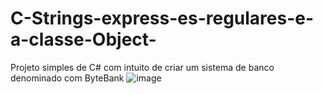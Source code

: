 # C-Strings-express-es-regulares-e-a-classe-Object-
Projeto simples de C# com intuito de criar um sistema de banco denominado com ByteBank
![image](https://user-images.githubusercontent.com/77518236/171470549-f22bd442-52a7-4639-9cb8-b470f38198ee.png)
